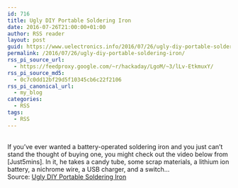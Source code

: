 ```yaml
---
id: 716
title: Ugly DIY Portable Soldering Iron
date: 2016-07-26T21:00:00+01:00
author: RSS reader
layout: post
guid: https://www.uelectronics.info/2016/07/26/ugly-diy-portable-soldering-iron/
permalink: /2016/07/26/ugly-diy-portable-soldering-iron/
rss_pi_source_url:
  - https://feedproxy.google.com/~r/hackaday/LgoM/~3/lLv-EtkmuxY/
rss_pi_source_md5:
  - 0c7c0dd12bf29d5f10345cb6c22f2106
rss_pi_canonical_url:
  - my_blog
categories:
  - RSS
tags:
  - RSS
---
```

&#013;  
If you’ve ever wanted a battery-operated soldering iron and you just can’t stand the thought of buying one, you might check out the video below from [Just5mins]. In it, he takes a candy tube, some scrap materials, a lithium ion battery, a nichrome wire, a USB charger, and a switch…&#013;  
Source: <a href="https://feedproxy.google.com/~r/hackaday/LgoM/~3/lLv-EtkmuxY/" target="_blank">Ugly DIY Portable Soldering Iron</a>